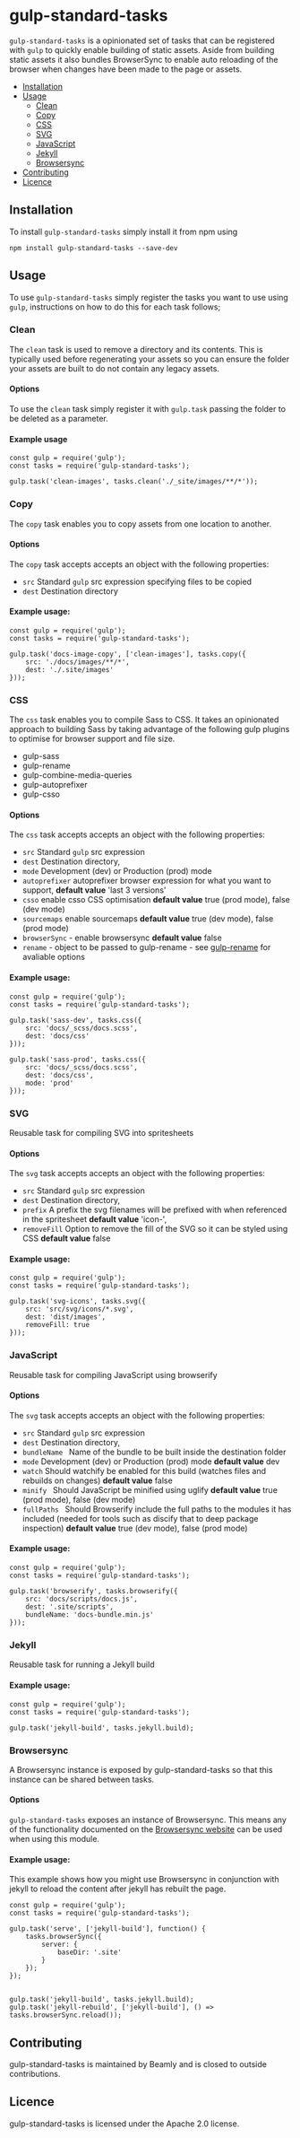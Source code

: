 # gulp-standard-tasks

`gulp-standard-tasks` is a opinionated set of tasks that can be registered with `gulp` to quickly enable building of static assets. Aside from building static assets it also bundles BrowserSync to enable auto reloading of the browser when changes have been made to the page or assets.

* [Installation](#installation)
* [Usage](#usage)
	- [Clean](#clean)
	- [Copy](#copy)	 
	- [CSS](#css)
	- [SVG](#svg)
	- [JavaScript](#javascript)
	- [Jekyll](#jekyll)
	- [Browsersync](#browsersync)
* [Contributing](#contributing)
* [Licence](#licence)

## Installation

To install `gulp-standard-tasks` simply install it from npm using

```
npm install gulp-standard-tasks --save-dev
```

## Usage

To use `gulp-standard-tasks` simply register the tasks you want to use using `gulp`, instructions on how to do this for each task follows;

### Clean

The `clean` task is used to remove a directory and its contents. This is typically used before regenerating your assets so you can ensure the folder your assets are built to do not contain any legacy assets.

#### Options

To use the `clean` task simply register it with `gulp.task` passing the folder to be deleted as a parameter.

#### Example usage

```
const gulp = require('gulp');
const tasks = require('gulp-standard-tasks');

gulp.task('clean-images', tasks.clean('./_site/images/**/*'));
```

### Copy

The `copy` task enables you to copy assets from one location to another.

#### Options

The `copy` task accepts accepts an object with the following properties:

* `src`  Standard `gulp` src expression specifying files to be copied
* `dest` Destination directory

#### Example usage: 

```
const gulp = require('gulp');
const tasks = require('gulp-standard-tasks');

gulp.task('docs-image-copy', ['clean-images'], tasks.copy({
	src: './docs/images/**/*',
	dest: './.site/images'
}));

```

### CSS

The `css` task enables you to compile Sass to CSS. It takes an opinionated approach to building Sass by taking advantage of the following gulp plugins to optimise for browser support and file size.

* gulp-sass
* gulp-rename
* gulp-combine-media-queries
* gulp-autoprefixer
* gulp-csso

#### Options

The `css` task accepts accepts an object with the following properties:

* `src`  Standard `gulp` src expression
* `dest` Destination directory,
* `mode` Development (dev) or Production (prod) mode 
* `autoprefixer` autoprefixer browser expression for what you want to support, **default value** 'last 3 versions'
* `csso` enable csso CSS optimisation **default value** true (prod mode), false (dev mode)
* `sourcemaps` enable sourcemaps **default value** true (dev mode), false (prod mode)
* `browserSync` - enable browsersync **default value** false
* `rename` - object to be passed to gulp-rename - see [gulp-rename](https://www.npmjs.com/package/gulp-rename#usage) for avaliable options 

#### Example usage: 

```
const gulp = require('gulp');
const tasks = require('gulp-standard-tasks');

gulp.task('sass-dev', tasks.css({
	src: 'docs/_scss/docs.scss',
	dest: 'docs/css'
}));

gulp.task('sass-prod', tasks.css({
	src: 'docs/_scss/docs.scss',
	dest: 'docs/css',
	mode: 'prod'
}));
```

### SVG

Reusable task for compiling SVG into spritesheets

#### Options

The `svg` task accepts accepts an object with the following properties:

* `src`  Standard `gulp` src expression
* `dest` Destination directory,
* `prefix` A prefix the svg filenames will be prefixed with when referenced in the spritesheet **default value** 'icon-',
* `removeFill` Option to remove the fill of the SVG so it can be styled using CSS **default value** false

#### Example usage: 

```
const gulp = require('gulp');
const tasks = require('gulp-standard-tasks');

gulp.task('svg-icons', tasks.svg({
    src: 'src/svg/icons/*.svg',
    dest: 'dist/images',
    removeFill: true
}));
```

### JavaScript

Reusable task for compiling JavaScript using browserify

#### Options

The `svg` task accepts accepts an object with the following properties:

* `src`  Standard `gulp` src expression
* `dest` Destination directory,
* `bundleName ` Name of the bundle to be built inside the destination folder
* `mode` Development (dev) or Production (prod) mode **default value** dev
* `watch` Should watchify be enabled for this build (watches files and rebuilds on changes) **default value** false
* `minify ` Should JavaScript be minified using uglify **default value** true (prod mode), false (dev mode)
* `fullPaths ` Should Browserify include the full paths to the modules it has included (needed for tools such as discify that to deep package inspection) **default value** true (dev mode), false (prod mode)

#### Example usage: 

```
const gulp = require('gulp');
const tasks = require('gulp-standard-tasks');

gulp.task('browserify', tasks.browserify({
    src: 'docs/scripts/docs.js',
    dest: '.site/scripts',
    bundleName: 'docs-bundle.min.js'
}));

```

### Jekyll

Reusable task for running a Jekyll build

#### Example usage: 

```
const gulp = require('gulp');
const tasks = require('gulp-standard-tasks');

gulp.task('jekyll-build', tasks.jekyll.build);

```

### Browsersync

A Browsersync instance is exposed by gulp-standard-tasks so that this instance can be shared between tasks. 

#### Options

`gulp-standard-tasks` exposes an instance of Browsersync. This means any of the functionality documented on the [Browsersync website](https://www.browsersync.io/) can be used when using this module.

#### Example usage: 

This example shows how you might use Browsersync in conjunction with jekyll to reload the content after jekyll has rebuilt the page.

```
const gulp = require('gulp');
const tasks = require('gulp-standard-tasks');

gulp.task('serve', ['jekyll-build'], function() {
    tasks.browserSync({
        server: {
            baseDir: '.site'
        }
    });
});


gulp.task('jekyll-build', tasks.jekyll.build);
gulp.task('jekyll-rebuild', ['jekyll-build'], () => tasks.browserSync.reload());

```

## Contributing 

gulp-standard-tasks is maintained by Beamly and is closed to outside contributions.

## Licence

gulp-standard-tasks is licensed under the Apache 2.0 license.